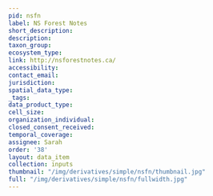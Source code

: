 ```yaml
---
pid: nsfn
label: NS Forest Notes
short_description: 
description: 
taxon_group: 
ecosystem_type: 
link: http://nsforestnotes.ca/
accessibility: 
contact_email: 
jurisdiction: 
spatial_data_type: 
_tags: 
data_product_type: 
cell_size: 
organization_individual: 
closed_consent_received: 
temporal_coverage: 
assignee: Sarah
order: '38'
layout: data_item
collection: inputs
thumbnail: "/img/derivatives/simple/nsfn/thumbnail.jpg"
full: "/img/derivatives/simple/nsfn/fullwidth.jpg"
---
```

